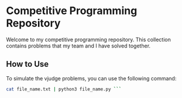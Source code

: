 # Competitive Programming Repository

Welcome to my competitive programming repository. This collection contains problems that my team and I have solved together.

## How to Use

To simulate the vjudge problems, you can use the following command:

```bash
cat file_name.txt | python3 file_name.py ```